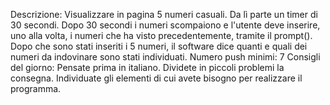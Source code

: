 Descrizione: Visualizzare in pagina 5 numeri casuali. Da lì parte un timer di 30 secondi. Dopo 30 secondi i numeri scompaiono e l'utente deve inserire, uno alla volta, i numeri che ha visto precedentemente, tramite il prompt(). Dopo che sono stati inseriti i 5 numeri, il software dice quanti e quali dei numeri da indovinare sono stati individuati.
Numero push minimi: 7
Consigli del giorno:
Pensate prima in italiano.
Dividete in piccoli problemi la consegna.
Individuate gli elementi di cui avete bisogno per realizzare il programma.